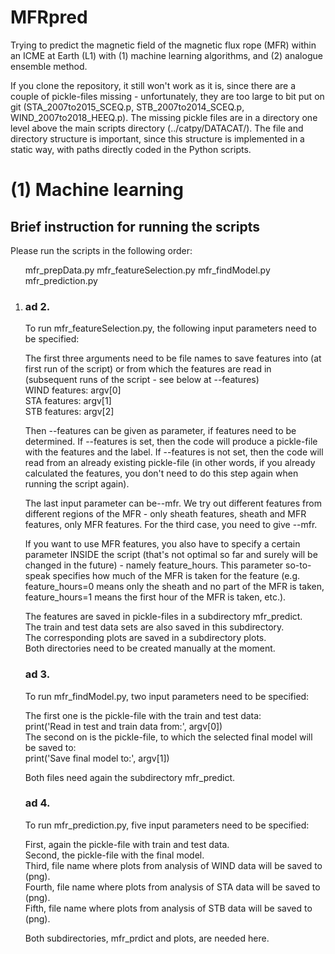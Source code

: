 # MFRpred
Trying to predict the magnetic field of the magnetic flux rope (MFR) within an ICME at Earth (L1) with (1) machine learning algorithms, and (2) analogue ensemble method. 

If you clone the repository, it still won't work as it is, since there are a couple of pickle-files missing - unfortunately, they are too large to bit put on git (STA_2007to2015_SCEQ.p, STB_2007to2014_SCEQ.p, WIND_2007to2018_HEEQ.p). The missing pickle files are in a directory one level above the main scripts directory (../catpy/DATACAT/). The file and directory structure is important, since this structure is implemented in a static way, with paths directly coded in the Python scripts. 
  
# (1) Machine learning  
## Brief instruction for running the scripts  

Please run the scripts in the following order:  
<ol>
  mfr_prepData.py
  mfr_featureSelection.py
  mfr_findModel.py
  mfr_prediction.py 
<li>

### ad 2.  
To run mfr_featureSelection.py, the following input parameters need to be specified:  
  
The first three arguments need to be file names to save features into (at first run of the script) or from which the features are read in (subsequent runs of the script - see below at --features)  
WIND features: argv[0]  
STA features: argv[1]  
STB features: argv[2]  

Then --features can be given as parameter, if features need to be determined. If --features is set, then the code will produce a pickle-file with the features and the label. If --features is not set, then the code will read from an already existing pickle-file (in other words, if you already calculated the features, you don't need to do this step again when running the script again). 

The last input parameter can be--mfr. We try out different features from different regions of the MFR - only sheath features, sheath and MFR features, only MFR features. For the third case, you need to give --mfr. 

If you want to use MFR features, you also have to specify a certain parameter INSIDE the script (that's not optimal so far and surely will be changed in the future) - namely feature_hours. This parameter so-to-speak specifies how much of the MFR is taken for the feature (e.g. feature_hours=0 means only the sheath and no part of the MFR is taken, feature_hours=1 means the first hour of the MFR is taken, etc.).

The features are saved in pickle-files in a subdirectory mfr_predict.  
The train and test data sets are also saved in this subdirectory.  
The corresponding plots are saved in a subdirectory plots.   
Both directories need to be created manually at the moment.  

### ad 3.  
To run mfr_findModel.py, two input parameters need to be specified:  

The first one is the pickle-file with the train and test data:  
print('Read in test and train data from:', argv[0])  
The second on is the pickle-file, to which the selected final model will be saved to:  
print('Save final model to:', argv[1])  

Both files need again the subdirectory mfr_predict.  

### ad 4.  
To run mfr_prediction.py, five input parameters need to be specified:  

First, again the pickle-file with train and test data.  
Second, the pickle-file with the final model.   
Third, file name where plots from analysis of WIND data will be saved to (png).  
Fourth, file name where plots from analysis of STA data will be saved to (png).  
Fifth, file name where plots from analysis of STB data will be saved to (png).  

Both subdirectories, mfr_prdict and plots, are needed here.  
